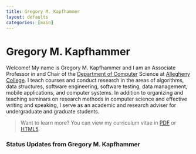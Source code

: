 ```yaml
---
title: Gregory M. Kapfhammer 
layout: defaults
categories: [main]
---
```


# Gregory M. Kapfhammer

Welcome! My name is Gregory M. Kapfhammer and I am an Associate Professor in and Chair of the [Department of
Computer](http://www.cs.allegheny.edu) Science at [Allegheny College](http://www.allegheny.edu). I teach courses and
conduct research in the areas of algorithms, data structures, software engineering, software testing, data management,
mobile applications, and computer systems.  In addition to organizing and teaching seminars on research methods in
computer science and effective writing and speaking, I serve as an academic and research adviser for undergraduate and
graduate students.  

> Want to learn more? You can view my curriculum vitae in
> <a target="_blank" href = "{{site.baseurl}}cv/curriculum-vitae-kapfhammer.pdf">PDF</a> or <a target="_blank" href = "{{site.baseurl}}cv/curriculum-vitae-kapfhammer.html">HTML5</a>. 

### Status Updates from Gregory M. Kapfhammer

<div id="tw-gkapfham">
</div>
